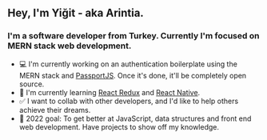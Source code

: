 ## Hey, I'm Yiğit - aka Arintia. 

### I'm a software developer from Turkey. Currently I'm focused on MERN stack web development.

- 💻 I'm currently working on an authentication boilerplate using the MERN stack and [PassportJS](https://www.passportjs.org/). Once it's done, it'll be completely open source.
- 🌱 I'm currently learning [React Redux](https://react-redux.js.org/) and [React Native](https://reactnative.dev/).
- ✅ I want to collab with other developers, and I'd like to help others achieve their dreams.
- 🎯 2022 goal: To get better at JavaScript, data structures and front end web development. Have projects to show off my knowledge.
